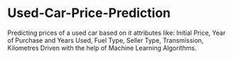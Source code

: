 # Used-Car-Price-Prediction
Predicting prices of a used car based on it attributes like: Initial Price, Year of Purchase and Years Used, Fuel Type, Seller Type, Transmission, Kilometres Driven with the help of Machine Learning Algorithms.
